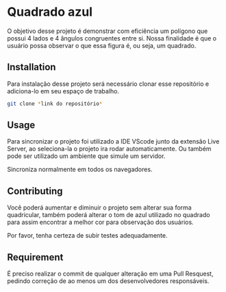 # Quadrado azul

O objetivo desse projeto é demonstrar com eficiência um polígono que possui 4 lados e 4 ângulos congruentes entre si. Nossa finalidade é que o usuário possa observar o que essa figura é, ou seja, um quadrado.

## Installation

Para instalação desse projeto será necessário clonar esse repositório e adiciona-lo em seu espaço de trabalho.

```bash
git clone *link do repositório*
```

## Usage

Para sincronizar o projeto foi utilizado a IDE VScode junto da extensão Live Server, ao seleciona-la o projeto ira rodar automaticamente. Ou também pode ser utilizado um ambiente que simule um servidor.

Sincroniza normalmente em todos os navegadores.

## Contributing

Você poderá aumentar e diminuir o projeto sem alterar sua forma quadricular, também poderá alterar o tom de azul utilizado no quadrado para assim encontrar a melhor cor para observação dos usuários.

Por favor, tenha certeza de subir testes adequadamente.

## Requirement

É preciso realizar o commit de qualquer alteração em uma Pull Resquest, pedindo correção de ao menos um dos desenvolvedores responsáveis.